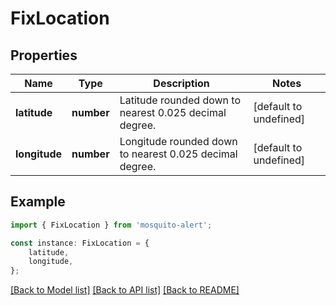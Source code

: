 # FixLocation


## Properties

Name | Type | Description | Notes
------------ | ------------- | ------------- | -------------
**latitude** | **number** | Latitude rounded down to nearest 0.025 decimal degree. | [default to undefined]
**longitude** | **number** | Longitude rounded down to nearest 0.025 decimal degree. | [default to undefined]

## Example

```typescript
import { FixLocation } from 'mosquito-alert';

const instance: FixLocation = {
    latitude,
    longitude,
};
```

[[Back to Model list]](../README.md#documentation-for-models) [[Back to API list]](../README.md#documentation-for-api-endpoints) [[Back to README]](../README.md)
